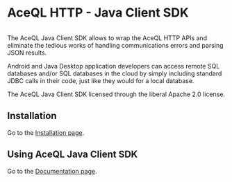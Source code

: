 # AceQL HTTP - Java Client SDK 
<img src="https://www.aceql.com/favicon.png" alt=""/>

The AceQL Java Client SDK allows to wrap the AceQL HTTP APIs and eliminate the tedious works of handling communications errors 
and parsing JSON results.

Android and Java Desktop application developers can access remote SQL databases and/or SQL databases 
in the cloud by simply including standard JDBC calls in their code, just like they would for a local database.

The AceQL Java Client SDK licensed through the liberal Apache 2.0 license.

## Installation  ##

Go to the <a href="https://www.aceql.com/aceql-download-page-lgpl.html">Installation page</a>. 

## Using AceQL Java Client SDK ##

Go to the <a href="https://www.aceql.com/documentation">Documentation page</a>. 
